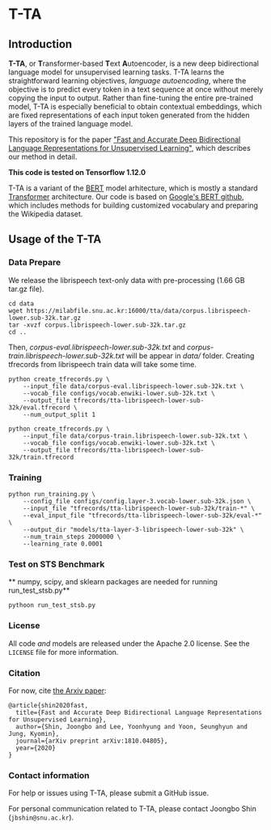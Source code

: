 # T-TA

## Introduction

**T-TA**, or **T**ransformer-based **T**ext **A**utoencoder, 
is a new deep bidirectional language model for unsupervised learning tasks.
T-TA learns the straightforward learning objectives, *language autoencoding*,
where the objective is to predict every token in a text sequence at once 
without merely copying the input to output.
Rather than fine-tuning the entire pre-trained model,
T-TA is especially beneficial to obtain contextual embeddings, 
which are fixed representations of each input token
generated from the hidden layers of the trained language model.

This repository is for the paper ["Fast and Accurate Deep Bidirectional 
Language Representations for Unsupervised Learning"](https://arxiv.org/abs/1810.04805), 
which describes our method in detail.

**This code is tested on Tensorflow 1.12.0**

T-TA is a variant of the [BERT](https://arxiv.org/abs/1810.04805) model arhitecture,
which is mostly a standard [Transformer](https://arxiv.org/abs/1706.03762) architecture.
Our code is based on [Google's BERT github](https://github.com/google-research/bert),
which includes methods for building customized vocabulary and preparing the Wikipedia dataset.


## Usage of the T-TA

### Data Prepare

We release the librispeech text-only data with pre-processing (1.66 GB tar.gz file).

```shell
cd data
wget https://milabfile.snu.ac.kr:16000/tta/data/corpus.librispeech-lower.sub-32k.tar.gz
tar -xvzf corpus.librispeech-lower.sub-32k.tar.gz
cd ..
```

Then, *corpus-eval.librispeech-lower.sub-32k.txt* and 
*corpus-train.librispeech-lower.sub-32k.txt* will be appear in *data/* folder. 
Creating tfrecords from librispeech train data will take some time.

```shell
python create_tfrecords.py \
    --input_file data/corpus-eval.librispeech-lower.sub-32k.txt \
    --vocab_file configs/vocab.enwiki-lower.sub-32k.txt \
    --output_file tfrecords/tta-librispeech-lower-sub-32k/eval.tfrecord \
    --num_output_split 1

python create_tfrecords.py \
    --input_file data/corpus-train.librispeech-lower.sub-32k.txt \
    --vocab_file configs/vocab.enwiki-lower.sub-32k.txt \
    --output_file tfrecords/tta-librispeech-lower-sub-32k/train.tfrecord
```


### Training

```shell
python run_training.py \
    --config_file configs/config.layer-3.vocab-lower.sub-32k.json \
    --input_file "tfrecords/tta-librispeech-lower-sub-32k/train-*" \
    --eval_input_file "tfrecords/tta-librispeech-lower-sub-32k/eval-*" \
    --output_dir "models/tta-layer-3-librispeech-lower-sub-32k" \
    --num_train_steps 2000000 \
    --learning_rate 0.0001
```

### Test on STS Benchmark
** numpy, scipy, and sklearn packages are needed for running run_test_stsb.py**
```shell
pythoon run_test_stsb.py
```

### License

All code *and* models are released under the Apache 2.0 license. See the
`LICENSE` file for more information.

### Citation

For now, cite [the Arxiv paper](https://arxiv.org/abs/1810.04805):

```
@article{shin2020fast,
  title={Fast and Accurate Deep Bidirectional Language Representations for Unsupervised Learning},
  author={Shin, Joongbo and Lee, Yoonhyung and Yoon, Seunghyun and Jung, Kyomin},
  journal={arXiv preprint arXiv:1810.04805},
  year={2020}
}
```

### Contact information

For help or issues using T-TA, please submit a GitHub issue.

For personal communication related to T-TA, please contact Joongbo Shin 
(`jbshin@snu.ac.kr`).
